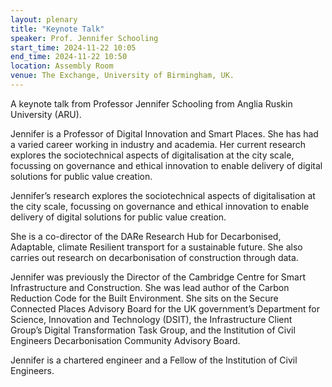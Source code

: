 ```yaml
---
layout: plenary
title: "Keynote Talk"
speaker: Prof. Jennifer Schooling
start_time: 2024-11-22 10:05
end_time: 2024-11-22 10:50
location: Assembly Room
venue: The Exchange, University of Birmingham, UK.
---
```


A keynote talk from Professor Jennifer Schooling from Anglia Ruskin University (ARU).

Jennifer is a Professor of Digital Innovation and Smart Places. She has had a varied 
career working in industry and academia. Her current research explores the sociotechnical 
aspects of digitalisation at the city scale, focussing on governance and ethical 
innovation to enable delivery of digital solutions for public value creation.

Jennifer’s research explores the sociotechnical aspects of digitalisation at the city 
scale, focussing on governance and ethical innovation to enable delivery of digital 
solutions for public value creation.

She is a co-director of the DARe Research Hub for Decarbonised, Adaptable, climate Resilient 
transport for a sustainable future. She also carries out research on decarbonisation of 
construction through data.

Jennifer was previously the Director of the Cambridge Centre for Smart Infrastructure and 
Construction. She was lead author of the Carbon Reduction Code for the Built Environment. She 
sits on the Secure Connected Places Advisory Board for the UK government’s Department for Science, 
Innovation and Technology (DSIT), the Infrastructure Client Group’s Digital Transformation Task Group, 
and the Institution of Civil Engineers Decarbonisation Community Advisory Board.

Jennifer is a chartered engineer and a Fellow of the Institution of Civil Engineers.